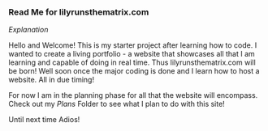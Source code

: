 ### Read Me for lilyrunsthematrix.com ###

*Explanation*

Hello and Welcome!
This is my starter project after learning how to code.
I wanted to create a living portfolio - a website that showcases 
all that I am learning and capable of doing in real time.
Thus lilyrunsthematrix.com will be born! Well soon once the major 
coding is done and I learn how to host a website.
All in due timing!

For now I am in the planning phase for all that the website will encompass.
Check out my *Plans* Folder to see what I plan to do with this site!

Until next time Adios!